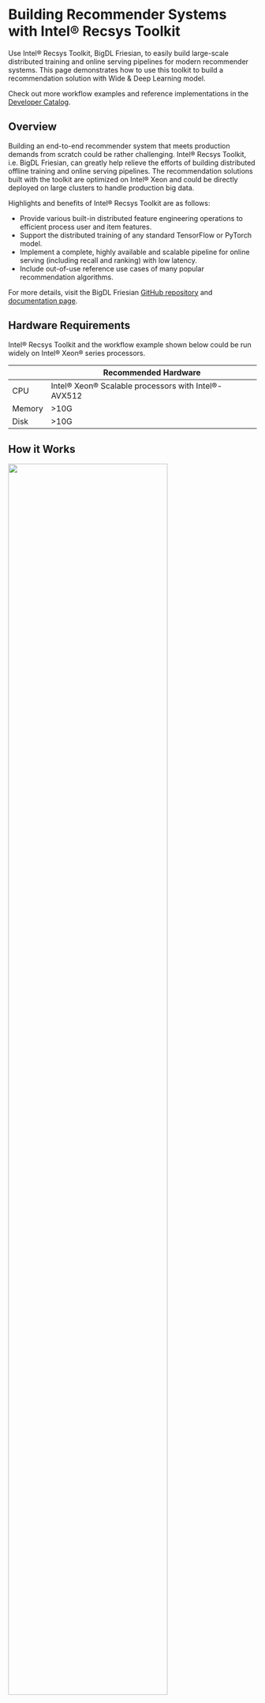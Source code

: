 # Building Recommender Systems with Intel® Recsys Toolkit

Use Intel® Recsys Toolkit, BigDL Friesian, to easily build large-scale distributed training and online serving
pipelines for modern recommender systems. This page demonstrates how to use this toolkit to build a recommendation solution with Wide & Deep Learning model.

Check out more workflow examples and reference implementations in the [Developer Catalog](https://developer.intel.com/aireferenceimplementations).

## Overview
Building an end-to-end recommender system that meets production demands from scratch could be rather challenging.
Intel® Recsys Toolkit, i.e. BigDL Friesian, can greatly help relieve the efforts of building distributed offline training
and online serving pipelines. The recommendation solutions built with the toolkit are optimized on Intel® Xeon
and could be directly deployed on large clusters to handle production big data.

Highlights and benefits of Intel® Recsys Toolkit are as follows:

- Provide various built-in distributed feature engineering operations to efficient process user and item features.
- Support the distributed training of any standard TensorFlow or PyTorch model. 
- Implement a complete, highly available and scalable pipeline for online serving (including recall and ranking) with low latency.
- Include out-of-use reference use cases of many popular recommendation algorithms.

For more details, visit the BigDL Friesian [GitHub repository](https://github.com/intel-analytics/BigDL/tree/main/python/friesian) and
[documentation page](https://bigdl.readthedocs.io/en/latest/doc/Friesian/index.html).

## Hardware Requirements

Intel® Recsys Toolkit and the workflow example shown below could be run widely on Intel® Xeon® series processors.

|| Recommended Hardware         |
|---| ---------------------------- |
|CPU| Intel® Xeon® Scalable processors with Intel®-AVX512|
|Memory|>10G|
|Disk|>10G|


## How it Works

<img src="https://github.com/intel-analytics/BigDL/blob/main/scala/friesian/src/main/resources/images/architecture.png" width="80%" />

The architecture above illustrates the main components in Intel® Recsys Toolkit.

- The offline training workflow is implemented based on Spark, Ray and BigDL to efficiently scale the data processing and DNN model training on large Xeon clusters.
- The online serving workflow is implemented based on gRPC and HTTP, which consists of Recall, Ranking, Feature and Recommender services. The Recall Service integrates Intel® Optimized Faiss to significantly speed up the vector search step.


---

## Get Started

### Download the Workflow Repository
Create a working directory for the workflow and clone the [Main
Repository](https://github.com/intel-analytics/BigDL) repository into your working
directory.

```
mkdir ~/work && cd ~/work
git clone https://github.com/intel-analytics/BigDL.git
cd BigDL
```

### Download the Datasets

This workflow uses the [Twitter Recsys Challenge 2021 dataset](http://www.recsyschallenge.com/2021/), each record of which contains the tweet along with engagement features, user features, and tweet features.

The original dataset includes 46 million users and 340 million tweets (items). Here in this workflow, we provide a script to generate some dummy data for this dataset. In the running command below, you can specify the number of records to generate and the output folder respectively.

```
cd apps/wide-deep-recommendation
mkdir recsys_data
# You can modify the number of records and the output folder when running the script
python generate_dummy_data.py 100000 recsys_data/
cd ../..
```

---

## Prepare Training Workflow Environment Using Docker
Follow these instructions to set up and run our provided Docker image.
For running the training workflow on bare metal, see the [bare metal instructions](#run-training-workflow-using-bare-metal)
instructions.

### Set Up Docker Engine
You'll need to install Docker Engine on your development system.
Note that while **Docker Engine** is free to use, **Docker Desktop** may require
you to purchase a license.  See the [Docker Engine Server installation
instructions](https://docs.docker.com/engine/install/#server) for details.

If the Docker image is run on a cloud service, mention they may also need
credentials to perform training and inference related operations (such as these
for Azure):
- [Set up the Azure Machine Learning Account](https://azure.microsoft.com/en-us/free/machine-learning)
- [Configure the Azure credentials using the Command-Line Interface](https://docs.microsoft.com/en-us/cli/azure/authenticate-azure-cli)
- [Compute targets in Azure Machine Learning](https://learn.microsoft.com/en-us/azure/machine-learning/concept-compute-target)
- [Virtual Machine Products Available in Your Region](https://azure.microsoft.com/en-us/explore/global-infrastructure/products-by-region/?products=virtual-machines&regions=us-east)

### Set Up Docker Image
Pull the provided docker image.
```
docker pull intelanalytics/bigdl-orca:latest
```

If your environment requires a proxy to access the internet, export your
development system's proxy settings to the docker environment by adding `--env http_proxy=${http_proxy}` when you create the docker container.

### Create Docker Container
Create the docker container for BigDL using the ``docker run`` command, as shown below:
```
docker run -a stdout \
  --env http_proxy=${http_proxy} \
  --env https_proxy=${https_proxy} \
  --env no_proxy=${no_proxy} \
  --volume ${PWD}:/workspace \
  --workdir /workspace \
  --privileged --init -it --rm --pull always \
  intelanalytics/bigdl-orca:latest \
  bash
```

### Install Packages in Docker Container
Run these commands to install additional software used for the workflow in the docker container:
```
pip install intel-tensorflow==2.9.1
```


## Prepare Training Workflow Environment Using Bare Metal
Follow these instructions to set up and run this workflow on your own development
system. For running the training workflow with a provided Docker image, see the [Docker
instructions](#run-training-workflow-using-docker).


### Set Up System Software
Our examples use the ``conda`` package and environment on your local computer.
If you don't already have ``conda`` installed, see the [Conda Linux installation
instructions](https://docs.conda.io/projects/conda/en/stable/user-guide/install/linux.html).

### Set Up Workflow
Run these commands to set up the workflow's ``conda`` environment and install required software:
```
conda create -n recsys python=3.9 --yes
conda activate recsys
pip install --pre --upgrade bigdl-friesian
pip install intel-tensorflow==2.9.1
```

---

## Run Training Workflow
Use these commands to run the training workflow:
```
python python/friesian/example/wnd/recsys2021/wnd_preprocess_recsys.py \
    --executor_cores 8 \
    --executor_memory 6g \
    --input_train_folder apps/wide-deep-recommendation/recsys_data/train \
    --input_test_folder apps/wide-deep-recommendation/recsys_data/test \
    --output_folder apps/wide-deep-recommendation/recsys_data/preprocessed \
    --cross_sizes 600

python python/friesian/example/wnd/recsys2021/wnd_train_recsys.py \
    --backend spark \
    --executor_cores 8 \
    --executor_memory 6g \
    --data_dir apps/wide-deep-recommendation/recsys_data/preprocessed \
    --model_dir recsys_wnd/ \
    --batch_size 3200 \
    --epoch 5 \
    --learning_rate 1e-4 \
    --early_stopping 3

cd python/friesian/example/two_tower
python train_2tower.py \
    --backend spark \
    --executor_cores 8 \
    --executor_memory 6g \
    --data_dir apps/wide-deep-recommendation/recsys_data/preprocessed \
    --model_dir recsys_2tower/ \
    --batch_size 8000
```

## Expected Training Workflow Output
Check out the processed data and saved models of the workflow:
```
ll apps/wide-deep-recommendation/recsys_data/preprocessed
ll recsys_wnd/
ll recsys_2tower/
```
Check out the logs of the console for training results:

- wnd_train_recsys.py:
```
22/25 [=========================>....] - ETA: 1s - loss: 0.2367 - binary_accuracy: 0.9391 - binary_crossentropy: 0.2367 - auc: 0.5637 - precision: 0.9392 - recall: 1.0000
23/25 [==========================>...] - ETA: 0s - loss: 0.2374 - binary_accuracy: 0.9388 - binary_crossentropy: 0.2374 - auc: 0.5644 - precision: 0.9388 - recall: 1.0000
24/25 [===========================>..] - ETA: 0s - loss: 0.2378 - binary_accuracy: 0.9386 - binary_crossentropy: 0.2378 - auc: 0.5636 - precision: 0.9386 - recall: 1.0000
25/25 [==============================] - ETA: 0s - loss: 0.2379 - binary_accuracy: 0.9385 - binary_crossentropy: 0.2379 - auc: 0.5635 - precision: 0.9385 - recall: 1.0000
25/25 [==============================] - 10s 391ms/step - loss: 0.2379 - binary_accuracy: 0.9385 - binary_crossentropy: 0.2379 - auc: 0.5635 - precision: 0.9385 - recall: 1.0000 - val_loss: 0.6236 - val_binary_accuracy: 0.8491 - val_binary_crossentropy: 0.6236 - val_auc: 0.4988 - val_precision: 0.9342 - val_recall: 0.9021
(Worker pid=11371) Epoch 4: early stopping
Training time is:  53.32298707962036
```
- train_2tower.py:
```
7/10 [====================>.........] - ETA: 0s - loss: 0.3665 - binary_accuracy: 0.8124 - recall: 0.8568 - auc: 0.5007
8/10 [=======================>......] - ETA: 0s - loss: 0.3495 - binary_accuracy: 0.8282 - recall: 0.8747 - auc: 0.5004
9/10 [==========================>...] - ETA: 0s - loss: 0.3370 - binary_accuracy: 0.8403 - recall: 0.8886 - auc: 0.5002
10/10 [==============================] - ETA: 0s - loss: 0.3262 - binary_accuracy: 0.8503 - recall: 0.8998 - auc: 0.5002
10/10 [==============================] - 7s 487ms/step - loss: 0.3262 - binary_accuracy: 0.8503 - recall: 0.8998 - auc: 0.5002 - val_loss: 0.2405 - val_binary_accuracy: 0.9352 - val_recall: 1.0000 - val_auc: 0.4965
```

---

## Run Online Serving Pipeline Using Docker
You are highly recommended to run the online serving pipeline for the recsys workflow using our provided Docker image.

### Set Up Docker Image
Pull the provided docker image.
```
docker pull intelanalytics/friesian-serving:2.2.0-SNAPSHOT
```

If your environment requires a proxy to access the internet, export your
development system's proxy settings to the docker environment:
```
export DOCKER_RUN_ENVS="-e ftp_proxy=${ftp_proxy} \
  -e FTP_PROXY=${FTP_PROXY} -e http_proxy=${http_proxy} \
  -e HTTP_PROXY=${HTTP_PROXY} -e https_proxy=${https_proxy} \
  -e HTTPS_PROXY=${HTTPS_PROXY} -e no_proxy=${no_proxy} \
  -e NO_PROXY=${NO_PROXY} -e socks_proxy=${socks_proxy} \
  -e SOCKS_PROXY=${SOCKS_PROXY}"
```

Download & install [redis](https://redis.io/download/#redis-downloads)

### Run Workflow
- Run the nearline pipeline

1. Flush all key-values in the redis
```bash
redis-cli flushall
```
2. Check the initial redis status
```bash
redis-cli info keyspace
```
Output:
```bash
# Keyspace
```

3. Run the following script to launch the nearline pipeline
```bash
docker_name=intelanalytics/friesian-serving:2.2.0-SNAPSHOT

docker run -it --net host --rm -v $(pwd):/opt/work/mnt $docker_name feature-init -c mnt/nearline/config_feature.yaml

docker run -it --net host --rm -v $(pwd):/opt/work/mnt $docker_name feature-init -c mnt/nearline/config_feature_vec.yaml

docker run -it --net host --rm -v $(pwd):/opt/work/mnt $docker_name recall-init -c mnt/nearline/config_recall.yaml
```

4. Check the redis-server status
```bash
redis-cli info keyspace
```
Output:
```bash
# Keyspace
db0:keys=2003,expires=0,avg_ttl=0
```

5. Check the existance of the generated faiss index
```bash
item_50.idx
```

- Run the online pipeline
1. Run the following script to launch the online pipeline
```bash
docker_name=intelanalytics/friesian-serving:2.2.0-SNAPSHOT

docker run -itd --net host  --rm --name ranking -v $(pwd):/opt/work/mnt -e OMP_NUM_THREADS=1 $docker_name ranking -c mnt/config_ranking.yaml

docker run -itd --net host --rm --name feature -v $(pwd):/opt/work/mnt $docker_name feature -c mnt/config_feature.yaml

docker run -itd --net host --rm --name feature_recall -v $(pwd):/opt/work/mnt $docker_name feature -c mnt/config_feature_vec.yaml

docker run -itd --net host --rm --name recall -v $(pwd):/opt/work/mnt $docker_name recall -c mnt/config_recall.yaml

#docker run -itd --net host --rm --name recommender -v $(pwd):/opt/work/mnt $docker_name recommender -c mnt/config_recommender.yaml

docker run -itd --net host  --rm --name recommender_http -v $(pwd):/opt/work/mnt $docker_name recommender-http -c mnt/config_recommender.yaml -p 8000
```

2. Check the status of the containers
- There are 5 containers running:
    - recommender_http
    - recall
    - feature_recall
    - feature
    - ranking

3. Confirm the application is accessible
```bash
curl http://localhost:8000/recommender/recommend/15
```
Output:
```bash
{
  "ids" : [ 640, 494, 90, 481, 772, 314, 6, 272, 176, 284 ],
  "probs" : [ 0.80175865, 0.6995631, 0.6851486, 0.6811177, 0.67750615, 0.67231035, 0.6655403, 0.65543735, 0.6547779, 0.6547779 ],
  "success" : true,
  "errorCode" : null,
  "errorMsg" : null
}
```


See [here](https://github.com/intel-analytics/BigDL/tree/main/scala/friesian) for more detailed guidance to run the online serving workflow.

See [here](https://github.com/intel-analytics/BigDL/tree/main/apps/friesian-server-helm) to deploy the serving workflow on a Kubernetes cluster.

---

## Summary and Next Steps
This page demonstrates how to use Intel® Recsys Toolkit to build end-to-end training and serving pipelines for Wide & Deep model.
You can continue to explore more use cases or recommendation models provided in the toolkit or try to use the toolkit to build
the recommender system on your own dataset!

## Learn More
For more information about Intel® Recsys Toolkit or to read about other relevant workflow
examples, see these guides and software resources:

- More recommendation models in the recsys toolkit: https://github.com/intel-analytics/BigDL/tree/main/python/friesian/example
- Online serving guidance in the recsys toolkit: https://github.com/intel-analytics/BigDL/tree/main/scala/friesian
- [Intel® AI Analytics Toolkit (AI Kit)](https://www.intel.com/content/www/us/en/developer/tools/oneapi/ai-analytics-toolkit.html)
- [Azure Machine Learning Documentation](https://learn.microsoft.com/en-us/azure/machine-learning/)

## Troubleshooting
- If you encounter the error `E0129 21:36:55.796060683 1934066 thread_pool.cc:254] Waiting for thread pool to idle before forking` during the training, it may be caused by the installed version of grpc. See [here](https://github.com/grpc/grpc/pull/32196) for more details about this issue. To fix it, a recommended grpc version is 1.43.0:
```bash
pip install grpcio==1.43.0
```

## Support
If you have questions or issues about this workflow, contact the Support Team through [GitHub](https://github.com/intel-analytics/BigDL/issues) or [Google User Group](https://groups.google.com/g/bigdl-user-group).
